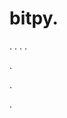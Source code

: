 # bitpy.
.
.
.
.












.






















































.
























.




